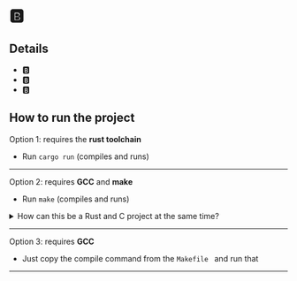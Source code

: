 # 🅱️

## Details

- 🅱️
- 🅱️
- 🅱️

## How to run the project

Option 1: requires the **rust toolchain**

- Run `cargo run` (compiles and runs)

---

Option 2: requires **GCC** and **make**

- Run `make` (compiles and runs)

<details>
<summary>How can this be a Rust and C project at the same time?</summary>
This project is written entirely in Rust, but it's configured to compile into a C-compatible static library. This allows the core Rust logic to be called from a simple C main function, enabling you to build and run the entire project using standard C tools like make and gcc without needing to install the Rust toolchain.
</details>

---

Option 3: requires **GCC**

- Just copy the compile command from the `Makefile ` and run that

---
